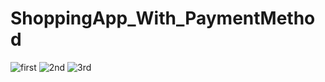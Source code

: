 # ShoppingApp_With_PaymentMethod
![first](https://user-images.githubusercontent.com/66067511/126451849-932b972c-757f-454d-8455-639a2751d1c3.jpg)
![2nd](https://user-images.githubusercontent.com/66067511/126452019-7f5507e9-6241-4b85-81c3-53b7c90d4633.jpg)
![3rd](https://user-images.githubusercontent.com/66067511/126452231-38e58e22-f21b-4219-a11c-cc5a49ef44c2.jpg)

